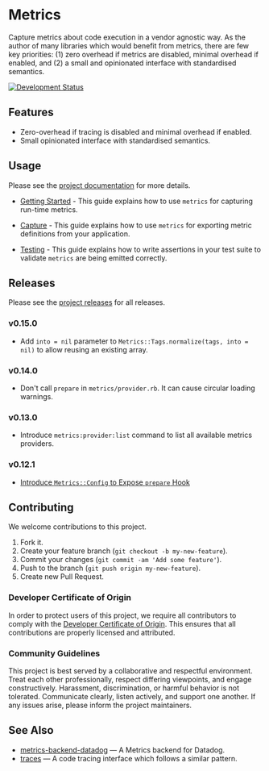 # Metrics

Capture metrics about code execution in a vendor agnostic way. As the author of many libraries which would benefit from metrics, there are few key priorities: (1) zero overhead if metrics are disabled, minimal overhead if enabled, and (2) a small and opinionated interface with standardised semantics.

[![Development Status](https://github.com/socketry/metrics/workflows/Test/badge.svg)](https://github.com/socketry/metrics/actions?workflow=Test)

## Features

  - Zero-overhead if tracing is disabled and minimal overhead if enabled.
  - Small opinionated interface with standardised semantics.

## Usage

Please see the [project documentation](https://socketry.github.io/metrics/) for more details.

  - [Getting Started](https://socketry.github.io/metrics/guides/getting-started/index) - This guide explains how to use `metrics` for capturing run-time metrics.

  - [Capture](https://socketry.github.io/metrics/guides/capture/index) - This guide explains how to use `metrics` for exporting metric definitions from your application.

  - [Testing](https://socketry.github.io/metrics/guides/testing/index) - This guide explains how to write assertions in your test suite to validate `metrics` are being emitted correctly.

## Releases

Please see the [project releases](https://socketry.github.io/metrics/releases/index) for all releases.

### v0.15.0

  - Add `into = nil` parameter to `Metrics::Tags.normalize(tags, into = nil)` to allow reusing an existing array.

### v0.14.0

  - Don't call `prepare` in `metrics/provider.rb`. It can cause circular loading warnings.

### v0.13.0

  - Introduce `metrics:provider:list` command to list all available metrics providers.

### v0.12.1

  - [Introduce `Metrics::Config` to Expose `prepare` Hook](https://socketry.github.io/metrics/releases/index#introduce-metrics::config-to-expose-prepare-hook)

## Contributing

We welcome contributions to this project.

1.  Fork it.
2.  Create your feature branch (`git checkout -b my-new-feature`).
3.  Commit your changes (`git commit -am 'Add some feature'`).
4.  Push to the branch (`git push origin my-new-feature`).
5.  Create new Pull Request.

### Developer Certificate of Origin

In order to protect users of this project, we require all contributors to comply with the [Developer Certificate of Origin](https://developercertificate.org/). This ensures that all contributions are properly licensed and attributed.

### Community Guidelines

This project is best served by a collaborative and respectful environment. Treat each other professionally, respect differing viewpoints, and engage constructively. Harassment, discrimination, or harmful behavior is not tolerated. Communicate clearly, listen actively, and support one another. If any issues arise, please inform the project maintainers.

## See Also

  - [metrics-backend-datadog](https://github.com/socketry/metrics-backend-datadog) — A Metrics backend for Datadog.
  - [traces](https://github.com/socketry/traces) — A code tracing interface which follows a similar pattern.
